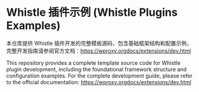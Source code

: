 # Whistle 插件示例 (Whistle Plugins Examples)

本仓库提供 Whistle 插件开发的完整模板源码，包含基础框架结构和配置示例，完整开发指南请参阅官方文档：https://wproxy.orgdocs/extensions/dev.html

This repository provides a complete template source code for Whistle plugin development, including the foundational framework structure and configuration examples. For the complete development guide, please refer to the official documentation: https://wproxy.orgdocs/extensions/dev.html
